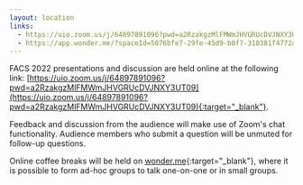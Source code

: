 ```yaml
---
layout: location
links:
  - https://uio.zoom.us/j/64897891096?pwd=a2RzakgzMlFMWmJHVGRUcDVJNXY3UT09
  - https://app.wonder.me/?spaceId=5076bfe7-29fe-45d9-b0f7-310381f4772a
---
```


FACS 2022 presentations and discussion are held online at the following link: [https://uio.zoom.us/j/64897891096?pwd=a2RzakgzMlFMWmJHVGRUcDVJNXY3UT09](https://uio.zoom.us/j/64897891096?pwd=a2RzakgzMlFMWmJHVGRUcDVJNXY3UT09){:target="_blank"}.

Feedback and discussion from the audience will make use of Zoom's chat
functionality.  Audience members who submit a question will be unmuted for
follow-up questions.

Online coffee breaks will be held on
[wonder.me](https://app.wonder.me/?spaceId=5076bfe7-29fe-45d9-b0f7-310381f4772a){:target="_blank"},
where it is possible to form ad-hoc groups to talk one-on-one or in small
groups.

<!-- You can adapt the design as well as the section shown on the map by copying the `assets/js/main.js` from the theme's repository and editing it. See also the subsection [Location / Room Overview](https://github.com/DigitaleGesellschaft/jekyll-theme-conference/#location--room-overview) section of the theme's README file. -->
